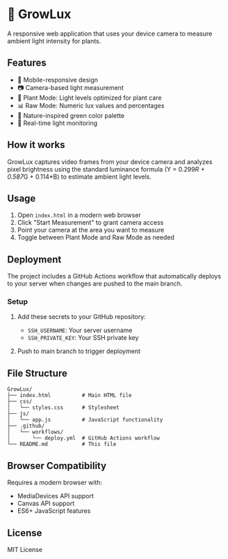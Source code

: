 # 🌿 GrowLux

A responsive web application that uses your device camera to measure ambient light intensity for plants.

## Features

- 📱 Mobile-responsive design
- 📷 Camera-based light measurement
- 🌱 Plant Mode: Light levels optimized for plant care
- 📊 Raw Mode: Numeric lux values and percentages
- 🎨 Nature-inspired green color palette
- 🔄 Real-time light monitoring

## How it works

GrowLux captures video frames from your device camera and analyzes pixel brightness using the standard luminance formula (Y = 0.299*R + 0.587*G + 0.114*B) to estimate ambient light levels.

## Usage

1. Open `index.html` in a modern web browser
2. Click "Start Measurement" to grant camera access
3. Point your camera at the area you want to measure
4. Toggle between Plant Mode and Raw Mode as needed

## Deployment

The project includes a GitHub Actions workflow that automatically deploys to your server when changes are pushed to the main branch.

### Setup

1. Add these secrets to your GitHub repository:
   - `SSH_USERNAME`: Your server username
   - `SSH_PRIVATE_KEY`: Your SSH private key

2. Push to main branch to trigger deployment

## File Structure

```
GrowLux/
├── index.html          # Main HTML file
├── css/
│   └── styles.css      # Stylesheet
├── js/
│   └── app.js          # JavaScript functionality
├── .github/
│   └── workflows/
│       └── deploy.yml  # GitHub Actions workflow
└── README.md           # This file
```

## Browser Compatibility

Requires a modern browser with:
- MediaDevices API support
- Canvas API support
- ES6+ JavaScript features

## License

MIT License
